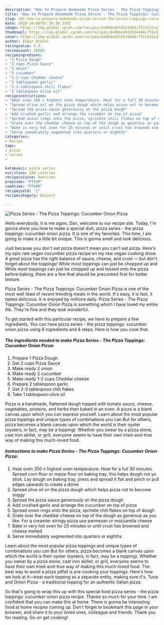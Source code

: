 ```yaml
---
description: "How to Prepare Homemade Pizza Series - The Pizza Toppings: Cucumber Onion Pizza"
title: "How to Prepare Homemade Pizza Series - The Pizza Toppings: Cucumber Onion Pizza"
slug: 281-how-to-prepare-homemade-pizza-series-the-pizza-toppings-cucumber-onion-pizza
date: 2020-10-08T07:30:30.339Z
image: https://img-global.cpcdn.com/recipes/da9b6ed0165244b6/751x532cq70/pizza-series-the-pizza-toppings-cucumber-onion-pizza-recipe-main-photo.jpg
thumbnail: https://img-global.cpcdn.com/recipes/da9b6ed0165244b6/751x532cq70/pizza-series-the-pizza-toppings-cucumber-onion-pizza-recipe-main-photo.jpg
cover: https://img-global.cpcdn.com/recipes/da9b6ed0165244b6/751x532cq70/pizza-series-the-pizza-toppings-cucumber-onion-pizza-recipe-main-photo.jpg
author: Edgar Atkins
ratingvalue: 4.9
reviewcount: 10680
recipeingredient:
- "1 Pizza Dough"
- "2 cups Pizza Sauce"
- "2 onion"
- "2 cucumber"
- "1-2 cups Cheddar cheese"
- "2 tablespoon garlic"
- "2-3 tablespoon chili flakes"
- "1 tablespoon olive oil"
recipeinstructions:
- "Heat oven 350 c highest oven temperature. Heat for a full 30 minutes. Spread corn flour or maize flour on baking tray, this helps dough not yo stick. Lay dough on baking tray, press and spread it flat and pinch or pull edges upwards to create a dome"
- "Spread olive oil on the pizza dough which helps pizza not to become soggy"
- "Spread the pizza sauce generously on the pizza dough"
- "Add crushed garlic and arrange the cucumber on top of pizza"
- "Spread onion rings onto the pizza, sprinkle chili flakes on top of dough"
- "Grate over the cheddar cheese on top of the dough as generous as you like. For q creamier stringy pizza use parmesan or mozzarella cheese"
- "Bake in very hot oven for 25 minutes or until crust has browned and cheese melted"
- "Serve immediately segmented into quarters or eighths"
categories:
- Recipe
tags:
- pizza
- series
- 

katakunci: pizza series  
nutrition: 289 calories
recipecuisine: American
preptime: "PT35M"
cooktime: "PT40M"
recipeyield: "1"
recipecategory: Dessert

---
```



![Pizza Series - The Pizza Toppings: Cucumber Onion Pizza](https://img-global.cpcdn.com/recipes/da9b6ed0165244b6/751x532cq70/pizza-series-the-pizza-toppings-cucumber-onion-pizza-recipe-main-photo.jpg)

Hello everybody, it is me again, Dan, welcome to our recipe site. Today, I'm gonna show you how to make a special dish, pizza series - the pizza toppings: cucumber onion pizza. It is one of my favorites. This time, I am going to make it a little bit unique. This is gonna smell and look delicious.

Just because you don&#39;t eat pizza doesn&#39;t mean you can&#39;t eat pizza. Here&#39;s my epic raw vegan cucumber pizza recipe on my raw vegan cooking show. A great pizza has the right balance of sauce, cheese, and crust — but don&#39;t forget about the toppings! While most toppings can just be chopped up and While most toppings can just be chopped up and tossed onto the pizza before baking, there are a few that should be precooked first for better texture.

Pizza Series - The Pizza Toppings: Cucumber Onion Pizza is one of the most well liked of recent trending meals in the world. It's easy, it is fast, it tastes delicious. It is enjoyed by millions daily. Pizza Series - The Pizza Toppings: Cucumber Onion Pizza is something which I have loved my entire life. They're fine and they look wonderful.


To get started with this particular recipe, we have to prepare a few ingredients. You can have pizza series - the pizza toppings: cucumber onion pizza using 8 ingredients and 8 steps. Here is how you cook that.

<!--inarticleads1-->

##### The ingredients needed to make Pizza Series - The Pizza Toppings: Cucumber Onion Pizza:

1. Prepare 1 Pizza Dough
1. Get 2 cups Pizza Sauce
1. Make ready 2 onion
1. Make ready 2 cucumber
1. Make ready 1-2 cups Cheddar cheese
1. Prepare 2 tablespoon garlic
1. Get 2-3 tablespoon chili flakes
1. Take 1 tablespoon olive oil


Pizza is a handmade, flattened dough topped with tomato sauce, cheese, vegetables, proteins, and herbs then baked in an oven. A pizza is a blank canvas upon which you can express yourself. Learn about the most popular pizza toppings and unique types of combinations you can But for others, pizza becomes a blank canvas upon which the world is their oyster (oysters, in fact, may be a topping). Whether you swear by a pizza stone, cast iron skillet, or grill, everyone seems to have their own tried-and-true way of making this much-loved food. 

<!--inarticleads2-->

##### Instructions to make Pizza Series - The Pizza Toppings: Cucumber Onion Pizza:

1. Heat oven 350 c highest oven temperature. Heat for a full 30 minutes. Spread corn flour or maize flour on baking tray, this helps dough not yo stick. Lay dough on baking tray, press and spread it flat and pinch or pull edges upwards to create a dome
1. Spread olive oil on the pizza dough which helps pizza not to become soggy
1. Spread the pizza sauce generously on the pizza dough
1. Add crushed garlic and arrange the cucumber on top of pizza
1. Spread onion rings onto the pizza, sprinkle chili flakes on top of dough
1. Grate over the cheddar cheese on top of the dough as generous as you like. For q creamier stringy pizza use parmesan or mozzarella cheese
1. Bake in very hot oven for 25 minutes or until crust has browned and cheese melted
1. Serve immediately segmented into quarters or eighths


Learn about the most popular pizza toppings and unique types of combinations you can But for others, pizza becomes a blank canvas upon which the world is their oyster (oysters, in fact, may be a topping). Whether you swear by a pizza stone, cast iron skillet, or grill, everyone seems to have their own tried-and-true way of making this much-loved food. The best way to avoid a pizza pitfall is pre-cooking your toppings. Here&#39;s how we look at it—treat each topping as a separate entity, making sure it&#39;s. Tuna and Onion Pizza - a traditional topping for an authentic Italian pizza. 

So that's going to wrap this up with this special food pizza series - the pizza toppings: cucumber onion pizza recipe. Thanks so much for your time. I am confident that you can make this at home. There is gonna be interesting food at home recipes coming up. Don't forget to bookmark this page in your browser, and share it to your loved ones, colleague and friends. Thank you for reading. Go on get cooking!
